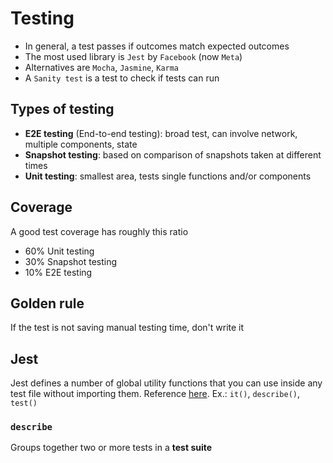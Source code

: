 # Testing

- In general, a test passes if outcomes match expected outcomes
- The most used library is `Jest` by `Facebook` (now `Meta`)
- Alternatives are `Mocha`, `Jasmine`, `Karma`
- A `Sanity test` is a test to check if tests can run

## Types of testing
- **E2E testing** (End-to-end testing): broad test, can involve network, multiple components, state
- **Snapshot testing**: based on comparison of snapshots taken at different times
- **Unit testing**: smallest area, tests single functions and/or components

## Coverage

A good test coverage has roughly this ratio
- 60% Unit testing
- 30% Snapshot testing
- 10% E2E testing

## Golden rule
If the test is not saving manual testing time, don't write it

## Jest
Jest defines a number of global utility functions that you can use inside any test file without importing them. Reference [here](https://jestjs.io/docs/api). Ex.: `it()`, `describe()`, `test()`

### `describe`
Groups together two or more tests in a **test suite**
